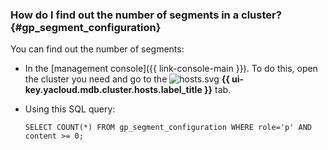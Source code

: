 ### How do I find out the number of segments in a cluster? {#gp_segment_configuration}

You can find out the number of segments:

* In the [management console]({{ link-console-main }}). To do this, open the cluster you need and go to the ![hosts.svg](../../../../_assets/console-icons/cube.svg) **{{ ui-key.yacloud.mdb.cluster.hosts.label_title }}** tab.

* Using this SQL query:

  ```pgsql
  SELECT COUNT(*) FROM gp_segment_configuration WHERE role='p' AND content >= 0;
  ```